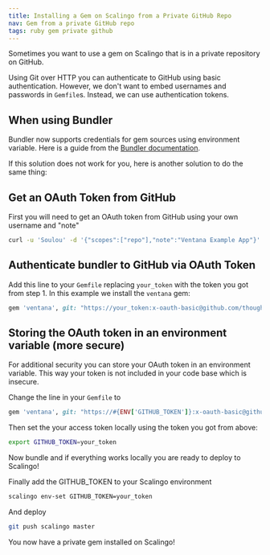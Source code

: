 ```yaml
---
title: Installing a Gem on Scalingo from a Private GitHub Repo
nav: Gem from a private GitHub repo
tags: ruby gem private github
---
```


Sometimes you want to use a gem on Scalingo that is in a private repository on
GitHub.

Using Git over HTTP you can authenticate to GitHub using basic authentication.
However, we don't want to embed usernames and passwords in `Gemfile`s. Instead,
we can use authentication tokens.

## When using Bundler

Bundler now supports credentials for gem sources using environment variable. Here is a guide from
the [Bundler
documentation](https://bundler.io/man/bundle-config.1.html#CREDENTIALS-FOR-GEM-SOURCES).

If this solution does not work for you, here is another solution to do the same thing:

## Get an OAuth Token from  GitHub

First you will need to get an OAuth token from GitHub using your own username and "note"

```bash
curl -u 'Soulou' -d '{"scopes":["repo"],"note":"Ventana Example App"}' https://api.github.com/authorizations
```

## Authenticate bundler to GitHub via OAuth Token

Add this line to your `Gemfile` replacing `your_token` with the token you got
from step 1. In this example we install the `ventana` gem:

```ruby
gem 'ventana', git: "https://your_token:x-oauth-basic@github.com/thoughtbot/ventana.git"
```

## Storing the OAuth token in an environment variable (more secure)

For additional security you can store your OAuth token in an environment
variable. This way your token is not included in your code base which is
insecure.

Change the line in your `Gemfile` to

```ruby
gem 'ventana', git: "https://#{ENV['GITHUB_TOKEN']}:x-oauth-basic@github.com/thoughtbot/ventana.git"
```

Then set the your access token locally using the token you got from above:

```bash
export GITHUB_TOKEN=your_token
```

Now bundle and if everything works locally you are ready to deploy to Scalingo!

Finally add the GITHUB_TOKEN to your Scalingo environment

```bash
scalingo env-set GITHUB_TOKEN=your_token
```

And deploy

```bash
git push scalingo master
```

You now have a private gem installed on Scalingo!
